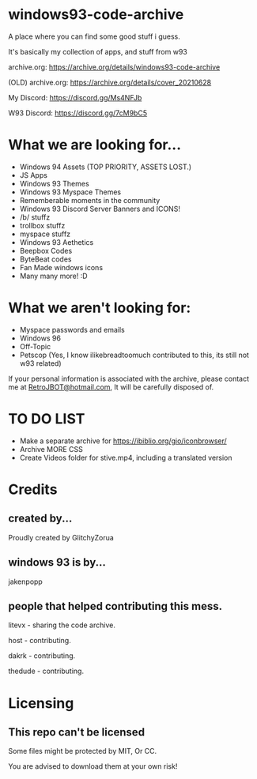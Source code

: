 # windows93-code-archive
A place where you can find some good stuff i guess.


It's basically my collection of apps, and stuff from w93


archive.org: https://archive.org/details/windows93-code-archive

(OLD) archive.org: https://archive.org/details/cover_20210628


My Discord: https://discord.gg/Ms4NFJb

W93 Discord: https://discord.gg/7cM9bC5
 

# What we are looking for...
- Windows 94 Assets (TOP PRIORITY, ASSETS LOST.) 
- JS Apps
- Windows 93 Themes
- Windows 93 Myspace Themes
- Rememberable moments in the community
- Windows 93 Discord Server Banners and ICONS!
- /b/ stuffz
- trollbox stuffz
- myspace stuffz
- Windows 93 Aethetics
- Beepbox Codes
- ByteBeat codes
- Fan Made windows icons
- Many many more! :D


# What we aren't looking for:

- Myspace passwords and emails
- Windows 96
- Off-Topic
- Petscop (Yes, I know ilikebreadtoomuch contributed to this, its still not w93 related)


If your personal information is associated with the archive, please contact me at RetroJBOT@hotmail.com, It will be carefully disposed of.

# TO DO LIST
- Make a separate archive for https://ibiblio.org/gio/iconbrowser/
- Archive MORE CSS
- Create Videos folder for stive.mp4, including a translated version

# Credits
## created by...
Proudly created by GlitchyZorua
## windows 93 is by...
jakenpopp
## people that helped contributing this mess.
litevx - sharing the code archive.

host - contributing.

dakrk - contributing.

thedude - contributing.

# Licensing

## This repo can't be licensed
Some files might be protected by MIT, Or CC.

You are advised to download them at your own risk!
